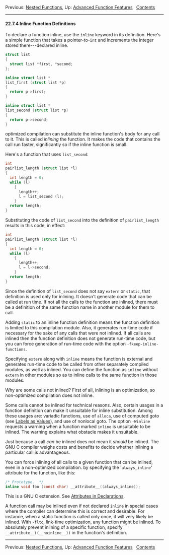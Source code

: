 Previous: [Nested Functions](Nested-Functions.md), Up: [Advanced
Function Features](Advanced-Definitions.md)  
[Contents](index.md#SEC_Contents "Table of contents")  

------------------------------------------------------------------------


#### 22.7.4 Inline Function Definitions 


To declare a function inline, use the `inline` keyword in its
definition. Here's a simple function that takes a pointer-to-`int` and
increments the integer stored there---declared inline.

``` C
struct list
{
  struct list *first, *second;
};

inline struct list *
list_first (struct list *p)
{
  return p->first;
}

inline struct list *
list_second (struct list *p)
{
  return p->second;
}
```

optimized compilation can substitute the inline function's body for any
call to it. This is called *inlining* the function. It makes the code
that contains the call run faster, significantly so if the inline
function is small.

Here's a function that uses `list_second`:

``` C
int
pairlist_length (struct list *l)
{
  int length = 0;
  while (l)
    {
      length++;
      l = list_second (l);
    }
  return length;
}
```

Substituting the code of `list_second` into the definition of
`pairlist_length` results in this code, in effect:

``` C
int
pairlist_length (struct list *l)
{
  int length = 0;
  while (l)
    {
      length++;
      l = l->second;
    }
  return length;
}
```

Since the definition of `list_second` does not say `extern` or `static`,
that definition is used only for inlining. It doesn't generate code that
can be called at run time. If not all the calls to the function are
inlined, there must be a definition of the same function name in another
module for them to call.


Adding `static` to an inline function definition means the function
definition is limited to this compilation module. Also, it generates
run-time code if necessary for the sake of any calls that were not
inlined. If all calls are inlined then the function definition does not
generate run-time code, but you can force generation of run-time code
with the option `-fkeep-inline-functions`.


Specifying `extern` along with `inline` means the function is external
and generates run-time code to be called from other separately compiled
modules, as well as inlined. You can define the function as `inline`
without `extern` in other modules so as to inline calls to the same
function in those modules.

Why are some calls not inlined? First of all, inlining is an
optimization, so non-optimized compilation does not inline.

Some calls cannot be inlined for technical reasons. Also, certain usages
in a function definition can make it unsuitable for inline substitution.
Among these usages are: variadic functions, use of `alloca`, use of
computed goto (see [Labels as Values](Labels-as-Values.md)), and use
of nonlocal goto. The option `-Winline` requests a warning when
a function marked `inline` is unsuitable to be inlined. The warning
explains what obstacle makes it unsuitable.

Just because a call *can* be inlined does not mean it *should* be
inlined. The GNU C compiler weighs costs and benefits to decide whether
inlining a particular call is advantageous.

You can force inlining of all calls to a given function that can be
inlined, even in a non-optimized compilation. by specifying the
'`always_inline`' attribute for the function, like this:

``` C
/* Prototype.  */
inline void foo (const char) __attribute__((always_inline));
```

This is a GNU C extension. See [Attributes in
Declarations](Attributes.md).

A function call may be inlined even if not declared `inline` in special
cases where the compiler can determine this is correct and desirable.
For instance, when a static function is called only once, it will very
likely be inlined. With `-flto`, link-time optimization, any
function might be inlined. To absolutely prevent inlining of a specific
function, specify `__attribute__((__noinline__))` in the function's
definition.

------------------------------------------------------------------------

Previous: [Nested Functions](Nested-Functions.md), Up: [Advanced
Function Features](Advanced-Definitions.md)  
[Contents](index.md#SEC_Contents "Table of contents")  
